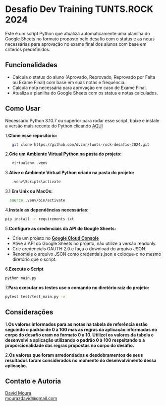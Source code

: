 # Desafio Dev Training TUNTS.ROCK 2024

Este é um script Python que atualiza automaticamente uma planilha do Google Sheets no formato proposto pelo desafio com o status e as notas necessárias para aprovação no exame final dos alunos com base em critérios predefinidos.

## Funcionalidades

- Calcula o status do aluno (Aprovado, Reprovado, Reprovado por Falta ou Exame Final) com base em suas notas e frequência.
- Calcula nota necessária para aprovação em caso de Exame Final.
- Atualiza a planilha do Google Sheets com os status e notas calculados.

## Como Usar

Necessário Python 3.10.7 ou superior para rodar esse script, baixe e instale a versão mais recente do Python clicando [AQUI](https://www.python.org/downloads/)

1.**Clone esse repositório:**

```bash
   git clone https://github.com/dvzmr/tunts-rock-desafio-2024.git
 ```

2.**Crie um Ambiente Virtual Python na pasta do projeto:**

```bash
   virtualenv .venv
 ```

3.**Ative o Ambiente Virtual Python criado na pasta do projeto:**

```bash
   .venv\Scripts\activate
 ```
3.1 **Em Unix ou MacOs:**

```bash
  source .venv/bin/activate
 ```

4.**Instale as dependências necessárias:**

   ```bash
   pip install -r requirements.txt
 ```

5.**Configure as credenciais da API do Google Sheets:**

- Crie um projeto no [**Google Cloud Console**](https://console.cloud.google.com/)
- Ative a API do Google Sheets no projeto, não utilize a versão readonly.
- Crie credenciais OAUTH 2.0 e faça o download do arquivo JSON.
- Renomeie o arquivo JSON como credentials.json e coloque-o no mesmo diretório que o script.

6.**Execute o Script**

   ```bash
   python main.py
 ```
7.**Para executar os testes use o comando no diretório raiz do projeto:**

   ```bash
   pytest test/test_main.py -v
 ```

## Considerações

1.**Os valores informados para as notas na tabela de referência estão seguindo o padrão de 0 à 100 mas as regras da aplicação informadas no corpo do desafio eram no formato 0 a 10. Utilizei os valores da tabela e desenvolvi a aplicação utilizando o padrão 0 à 100 respeitando o a proporcionalidade das regras propostas no corpo do desafio.**

2.**Os valores que foram arredondados e desdobramentos de seus resultados foram considerados no momento do desenvolvimento dessa aplicação.**


## Contato e Autoria
[David Moura](https://www.linkedin.com/in/davidmouraz/) \
[mourazdavid@gmail.com](mailto:mourazdavid@gmail.com)


